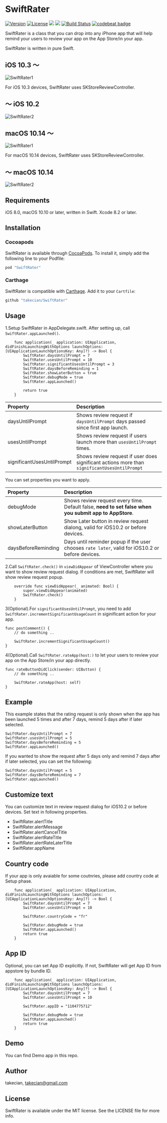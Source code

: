 # SwiftRater

[![Version](https://img.shields.io/cocoapods/v/SwiftRater.svg?style=flat)](http://cocoapods.org/pods/SwiftRater)
[![License](https://img.shields.io/cocoapods/l/SwiftRater.svg?style=flat)](http://cocoapods.org/pods/SwiftRater)
[![](https://img.shields.io/endpoint?url=https%3A%2F%2Fswiftpackageindex.com%2Fapi%2Fpackages%2Ftakecian%2FSwiftRater%2Fbadge%3Ftype%3Dswift-versions)](https://swiftpackageindex.com/takecian/SwiftRater)
[![](https://img.shields.io/endpoint?url=https%3A%2F%2Fswiftpackageindex.com%2Fapi%2Fpackages%2Ftakecian%2FSwiftRater%2Fbadge%3Ftype%3Dplatforms)](https://swiftpackageindex.com/takecian/SwiftRater)
[![Build Status](https://app.bitrise.io/app/55becad13fb442f0/status.svg?token=xvASA1R9AsaeRnPDE7ZLUQ&branch=master)](https://app.bitrise.io/app/55becad13fb442f0)
[![codebeat badge](https://codebeat.co/badges/a7a60a68-81df-4015-bf04-52a8fb621952)](https://codebeat.co/projects/github-com-takecian-swiftrater-master)

SwiftRater is a class that you can drop into any iPhone app that will help remind your users to review your app on the App Store/in your app.

SwiftRater is written in pure Swift.

## iOS 10.3 〜
![SwiftRater1](./Resource/later1.gif)

For iOS 10.3 devices, SwiftRater uses SKStoreReviewController.

## 〜 iOS 10.2
![SwiftRater2](./Resource/later2.gif)

## macOS 10.14 〜
![SwiftRater1](./Resource/macos-later1.gif)

For macOS 10.14 devices, SwiftRater uses SKStoreReviewController.

## 〜 macOS 10.14
![SwiftRater2](./Resource/macos-later2.gif)

## Requirements

iOS 8.0, macOS 10.10 or later, written in Swift.
Xcode 8.2 or later.

## Installation

### Cocoapods

SwiftRater is available through [CocoaPods](http://cocoapods.org). To install
it, simply add the following line to your Podfile:

```ruby
pod "SwiftRater"
```
### Carthage

SwiftRater is compatible with [Carthage](https://github.com/Carthage/Carthage). Add it to your `Cartfile`:

```ruby
github "takecian/SwiftRater"
```

## Usage

1.Setup SwiftRater in AppDelegate.swift. After setting up, call `SwiftRater.appLaunched()`.

```
    func application(_ application: UIApplication, didFinishLaunchingWithOptions launchOptions: [UIApplicationLaunchOptionsKey: Any]?) -> Bool {
        SwiftRater.daysUntilPrompt = 7
        SwiftRater.usesUntilPrompt = 10
        SwiftRater.significantUsesUntilPrompt = 3
        SwiftRater.daysBeforeReminding = 1
        SwiftRater.showLaterButton = true
        SwiftRater.debugMode = true
        SwiftRater.appLaunched()

        return true
    }

```

| Property      | Description           |
| :------------- |:-------------|
| daysUntilPrompt      | Shows review request if `daysUntilPrompt` days passed since first app launch. |
| usesUntilPrompt      | Shows review request if users launch more than `usesUntilPrompt` times.      |
| significantUsesUntilPrompt | Shows review request if user does significant actions more than `significantUsesUntilPrompt` |

You can set properties you want to apply.

| Property      | Description           |
| :------------- |:-------------|
| debugMode      | Shows review request every time. Default false, **need to set false when you submit app to AppStore**. |
| showLaterButton | Show Later button in review request dialong, valid for iOS10.2 or before devices.|
| daysBeforeReminding | Days until reminder popup if the user chooses `rate later`,  valid for iOS10.2 or before devices.      |

2.Call `SwiftRater.check()` in `viewDidAppear` of ViewController where you want to show review request dialog. If conditions are met, SwiftRater will show review request popup.

```
    override func viewDidAppear(_ animated: Bool) {
        super.viewDidAppear(animated)
        SwiftRater.check()
    }

```

3(Optional).For `significantUsesUntilPrompt`, you need to add `SwiftRater.incrementSignificantUsageCount` in siginificant action for your app.

```
func postComment() {
    // do something ..

	SwiftRater.incrementSignificantUsageCount()
}

```

4(Optional).Call `SwiftRater.rateApp(host:)` to let your users to review your app on the App Store/in your app directly.

```
func rateButtonDidClick(sender: UIButton) {
    // do something ..

	SwiftRater.rateApp(host: self)
}

```

## Example

This example states that the rating request is only shown when the app has been launched 5 times and after 7 days, remind 5 days after if later selected.

```
SwiftRater.daysUntilPrompt = 7
SwiftRater.usesUntilPrompt = 5
SwiftRater.daysBeforeReminding = 5
SwiftRater.appLaunched()
```

If you wanted to show the request after 5 days only and remind 7 days after if later selected, you can set the following:

```
SwiftRater.daysUntilPrompt = 5
SwiftRater.daysBeforeReminding = 7
SwiftRater.appLaunched()
```

## Customize text

You can customize text in review request dialog for iOS10.2 or before devices. Set text in following properties.
- SwiftRater.alertTitle
- SwiftRater.alertMessage
- SwiftRater.alertCancelTitle
- SwiftRater.alertRateTitle
- SwiftRater.alertRateLaterTitle
- SwiftRater.appName

## Country code

If your app is only avaiable for some coutnries, please add country code at Setup phase.

```
    func application(_ application: UIApplication, didFinishLaunchingWithOptions launchOptions: [UIApplicationLaunchOptionsKey: Any]?) -> Bool {
        SwiftRater.daysUntilPrompt = 7
        SwiftRater.usesUntilPrompt = 10

        SwiftRater.countryCode = "fr"

        SwiftRater.debugMode = true
        SwiftRater.appLaunched()
        return true
    }
```

## App ID

Optional, you can set App ID explicitly. If not, SwiftRater will get App ID from appstore by bundle ID.

```
    func application(_ application: UIApplication, didFinishLaunchingWithOptions launchOptions: [UIApplicationLaunchOptionsKey: Any]?) -> Bool {
        SwiftRater.daysUntilPrompt = 7
        SwiftRater.usesUntilPrompt = 10

        SwiftRater.appID = "1104775712"

        SwiftRater.debugMode = true
        SwiftRater.appLaunched()
        return true
    }
```
## Demo

You can find Demo app in this repo.

## Author

takecian, takecian@gmail.com

## License

SwiftRater is available under the MIT license. See the LICENSE file for more info.
